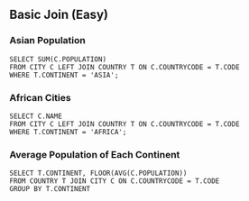 ## Basic Join (Easy)

### Asian Population

```mysql
SELECT SUM(C.POPULATION)
FROM CITY C LEFT JOIN COUNTRY T ON C.COUNTRYCODE = T.CODE
WHERE T.CONTINENT = 'ASIA';
```


### African Cities

```mysql
SELECT C.NAME
FROM CITY C LEFT JOIN COUNTRY T ON C.COUNTRYCODE = T.CODE
WHERE T.CONTINENT = 'AFRICA';
```

### Average Population of Each Continent

```mysql
SELECT T.CONTINENT, FLOOR(AVG(C.POPULATION))
FROM COUNTRY T JOIN CITY C ON C.COUNTRYCODE = T.CODE
GROUP BY T.CONTINENT
```
